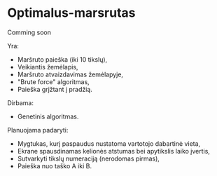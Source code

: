 # Optimalus-marsrutas
Comming soon 

Yra:
- Maršruto paieška (iki 10 tikslų),
- Veikiantis žemėlapis,
- Maršruto atvaizdavimas žemėlapyje,
- "Brute force" algoritmas,
- Paieška grįžtant į pradžią.

Dirbama:
- Genetinis algoritmas.

 
Planuojama padaryti:
- Mygtukas, kurį paspaudus nustatoma vartotojo dabartinė vieta,
- Ekrane spausdinamas kelionės atstumas bei apytikslis laiko įvertis,
- Sutvarkyti tikslų numeraciją (nerodomas pirmas),
- Paieška nuo taško A iki B.
